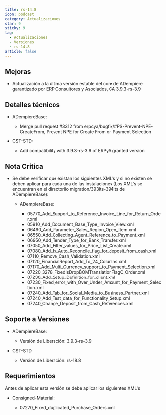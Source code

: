 ```yaml
---
title: rs-14.8
icon: podcast
category: Actualizaciones
star: 9
sticky: 9
tag:
  - Actualizaciones
  - Versiones
  - rs-14.8
article: false
---
```


## Mejoras

- Actualización a la última versión estable del core de ADempiere garantizado por ERP Consultores y Asociados, CA 3.9.3-rs-3.9

## Detalles técnicos

- ADempiereBase:

  - Merge pull request #3312 from erpcya/bugfix/#PS-Prevent-NPE-CreateFrom, Prevent NPE for Create From on Payment Selection

- CST-STD:

  - Add compatibility with 3.9.3-rs-3.9 of ERPyA granted version

## Nota Crítica

- Se debe verificar que existan los siguientes XML's y si no existen se deben aplicar para cada una de las instalaciones (Los XML's se encuentran en el directoriio migration/393lts-394lts de ADempiereBase):

  - ADempiereBase:

    - 05770_Add_Support_to_Reference_Invoice_Line_for_Return_Order.xml
    - 05910_Add_Document_Base_Type_Invoice_View.xml
    - 06490_Add_Parameter_Sales_Region_Open_Item.xml
    - 06550_Add_Collecting_Agent_Reference_to_Payment.xml
    - 06950_Add_Tender_Type_for_Bank_Transfer.xml
    - 07050_Add_Filter_values_for_Price_List_Create.xml
    - 07080_Add_Is_Auto_Reconcile_flag_for_deposit_from_cash.xml
    - 07110_Remove_Cash_Validation.xml
    - 07120_FinancialReport_Add_To_24_Columns.xml
    - 07170_Add_Multi_Currency_support_to_Payment_Selection.xml
    - 07220_3278_FixedIsDropBOMTranslationFlagC_Order.xml
    - 07230_Add_Setup_Definition_for_client.xml
    - 07230_Fixed_error_with_Over_Under_Amount_for_Payment_Selection.xml
    - 07240_Add_Tab_for_Social_Media_to_Business_Partner.xml
    - 07240_Add_Test_data_for_Functionality_Setup.xml
    - 07240_Change_Deposit_from_Cash_References.xml

## Soporte a Versiones

- ADempiereBase:

  - Versión de Liberación: 3.9.3-rs-3.9

- CST-STD

  - Versión de Liberación: rs-18.8

## Requerimientos

Antes de aplicar esta versión se debe aplicar los siguientes XML's

- Consigned-Material:

  - 07270_Fixed_duplicated_Purchase_Orders.xml
